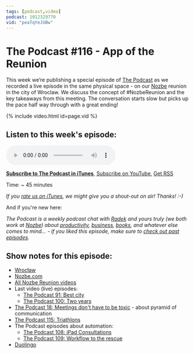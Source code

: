 ```yaml
---
tags: [podcast,video]
podcast: 1012329770
vid: "peaTqYeJUBw"
---
```


# The Podcast #116 - App of the Reunion

This week we’re publishing a special episode of [The Podcast][p] as we recorded a live episode in the same physical space - on our [Nozbe][n] reunion in the city of Wroclaw. We discuss the concept of #NozbeReunion and the key takeaways from this meeting. The conversation starts slow but picks up the pace half way through with a great ending!

{% include video.html id=page.vid %}

<!--More-->

## Listen to this week's episode:

<audio controls>
<source src="https://files.nozbe.com/podcast/116.mp3" type="audio/mpeg">
</audio>

**[Subscribe to The Podcast in iTunes][i]**, [Subscribe on YouTube][y], [Get RSS][rss]

Time: ~ 45 minutes

*If you [rate us on iTunes][i], we might give you a shout-out on air! Thanks! :-)*

And if you're new here:

*The Podcast is a weekly podcast chat with [Radek][r] and yours truly (we both work at [Nozbe][n]) about [productivity](/productivity), [business](/business), [books](/books), and whatever else comes to mind… - if you liked this episode, make sure to [check out past episodes](/podcast).*

## Show notes for this episode:

  * [Wrocław](https://en.wikipedia.org/wiki/Wroc%C5%82aw)
  * [Nozbe.com](https://nozbe.com/)
  * [All Nozbe Reunion videos](https://www.youtube.com/watch?v=Z2RpaI8dgmM&index=1&list=PL4VGcOPPsP4Oo4U07VkEJ4oZ8TzZqO5Sy)
  * Last video (live) episodes:
    * [The Podcast 91: Best city](/podcast-91)
    * [The Podcast 100: Two years](/podcast-100)
  * [The Podcast 18: Meetings don't have to be toxic](/podcast-18) - about pyramid of communication
  * [The Podcast 115: Triathlons](/podcast-115)
  * The Podcast episodes about automation:
    * [The Podcast 108: iPad Consultations](/podcast-108)
    * [The Podcast 109: Workflow to the rescue](/podcast-109)
  * [Duolingo](/podcast-115)

[y]: https://michael.gratis/thepodcastyt
[rss]: https://thepodcast.fm/episodes?format=RSS
[e]: /podcast-116

[p]: /podcast
[n]: https://nozbe.com/?a=mike
[r]: https://michael.gratis/radex
[i]: https://michael.gratis/thepodcast
[o]: https://michael.gratis/ipadonly

